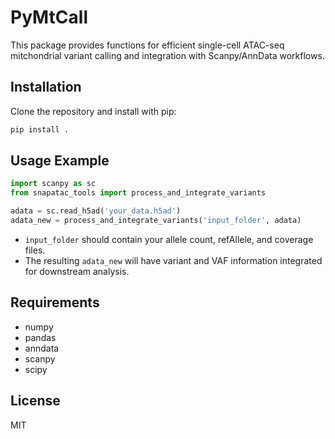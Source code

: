# PyMtCall

This package provides functions for efficient single-cell ATAC-seq mitchondrial variant calling and integration with Scanpy/AnnData workflows.

## Installation

Clone the repository and install with pip:

```bash
pip install .
```

## Usage Example

```python
import scanpy as sc
from snapatac_tools import process_and_integrate_variants

adata = sc.read_h5ad('your_data.h5ad')
adata_new = process_and_integrate_variants('input_folder', adata)
```

- `input_folder` should contain your allele count, refAllele, and coverage files.
- The resulting `adata_new` will have variant and VAF information integrated for downstream analysis.

## Requirements
- numpy
- pandas
- anndata
- scanpy
- scipy

## License
MIT